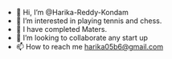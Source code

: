 - 👋 Hi, I’m @Harika-Reddy-Kondam
- 👀 I’m interested in playing tennis and chess.
- 🌱 I have completed Maters. 
- 💞️ I’m looking to collaborate any start up
- 📫 How to reach me harika05b6@gmail.com

<!---
Harika-Reddy-Kondam/Harika-Reddy-Kondam is a ✨ special ✨ repository because its `README.md` (this file) appears on your GitHub profile.
You can click the Preview link to take a look at your changes.
--->
